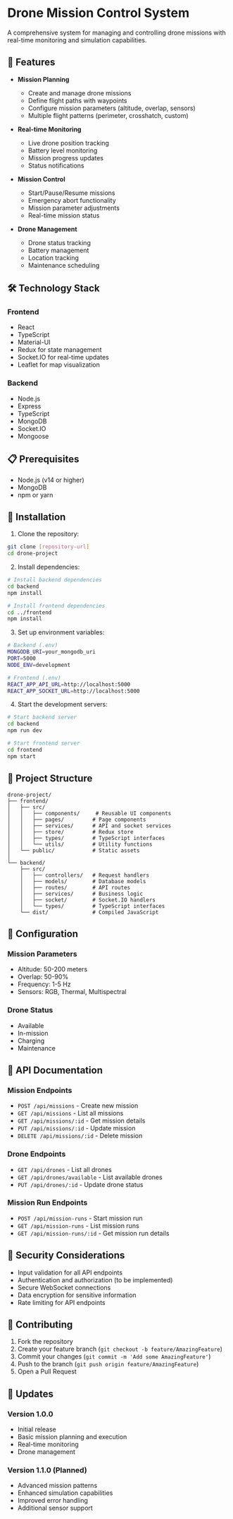 # Drone Mission Control System

A comprehensive system for managing and controlling drone missions with real-time monitoring and simulation capabilities.

## 🚀 Features

- **Mission Planning**

  - Create and manage drone missions
  - Define flight paths with waypoints
  - Configure mission parameters (altitude, overlap, sensors)
  - Multiple flight patterns (perimeter, crosshatch, custom)

- **Real-time Monitoring**

  - Live drone position tracking
  - Battery level monitoring
  - Mission progress updates
  - Status notifications

- **Mission Control**

  - Start/Pause/Resume missions
  - Emergency abort functionality
  - Mission parameter adjustments
  - Real-time mission status

- **Drone Management**
  - Drone status tracking
  - Battery management
  - Location tracking
  - Maintenance scheduling

## 🛠️ Technology Stack

### Frontend

- React
- TypeScript
- Material-UI
- Redux for state management
- Socket.IO for real-time updates
- Leaflet for map visualization

### Backend

- Node.js
- Express
- TypeScript
- MongoDB
- Socket.IO
- Mongoose

## 📋 Prerequisites

- Node.js (v14 or higher)
- MongoDB
- npm or yarn

## 🚀 Installation

1. Clone the repository:

```bash
git clone [repository-url]
cd drone-project
```

2. Install dependencies:

```bash
# Install backend dependencies
cd backend
npm install

# Install frontend dependencies
cd ../frontend
npm install
```

3. Set up environment variables:

```bash
# Backend (.env)
MONGODB_URI=your_mongodb_uri
PORT=5000
NODE_ENV=development

# Frontend (.env)
REACT_APP_API_URL=http://localhost:5000
REACT_APP_SOCKET_URL=http://localhost:5000
```

4. Start the development servers:

```bash
# Start backend server
cd backend
npm run dev

# Start frontend server
cd frontend
npm start
```

## 📁 Project Structure

```
drone-project/
├── frontend/
│   ├── src/
│   │   ├── components/     # Reusable UI components
│   │   ├── pages/         # Page components
│   │   ├── services/      # API and socket services
│   │   ├── store/         # Redux store
│   │   ├── types/         # TypeScript interfaces
│   │   └── utils/         # Utility functions
│   └── public/            # Static assets
│
└── backend/
    ├── src/
    │   ├── controllers/   # Request handlers
    │   ├── models/        # Database models
    │   ├── routes/        # API routes
    │   ├── services/      # Business logic
    │   ├── socket/        # Socket.IO handlers
    │   └── types/         # TypeScript interfaces
    └── dist/              # Compiled JavaScript
```

## 🔧 Configuration

### Mission Parameters

- Altitude: 50-200 meters
- Overlap: 50-90%
- Frequency: 1-5 Hz
- Sensors: RGB, Thermal, Multispectral

### Drone Status

- Available
- In-mission
- Charging
- Maintenance

## 📝 API Documentation

### Mission Endpoints

- `POST /api/missions` - Create new mission
- `GET /api/missions` - List all missions
- `GET /api/missions/:id` - Get mission details
- `PUT /api/missions/:id` - Update mission
- `DELETE /api/missions/:id` - Delete mission

### Drone Endpoints

- `GET /api/drones` - List all drones
- `GET /api/drones/available` - List available drones
- `PUT /api/drones/:id` - Update drone status

### Mission Run Endpoints

- `POST /api/mission-runs` - Start mission run
- `GET /api/mission-runs` - List mission runs
- `GET /api/mission-runs/:id` - Get mission run details

## 🔐 Security Considerations

- Input validation for all API endpoints
- Authentication and authorization (to be implemented)
- Secure WebSocket connections
- Data encryption for sensitive information
- Rate limiting for API endpoints

## 🤝 Contributing

1. Fork the repository
2. Create your feature branch (`git checkout -b feature/AmazingFeature`)
3. Commit your changes (`git commit -m 'Add some AmazingFeature'`)
4. Push to the branch (`git push origin feature/AmazingFeature`)
5. Open a Pull Request

## 🔄 Updates

### Version 1.0.0

- Initial release
- Basic mission planning and execution
- Real-time monitoring
- Drone management

### Version 1.1.0 (Planned)

- Advanced mission patterns
- Enhanced simulation capabilities
- Improved error handling
- Additional sensor support
